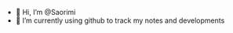 - 👋 Hi, I’m @Saorimi
- 🌱 I’m currently using github to track my notes and developments

<!---
Saorimi/Saorimi is a ✨ special ✨ repository because its `README.md` (this file) appears on your GitHub profile.
You can click the Preview link to take a look at your changes.
--->

